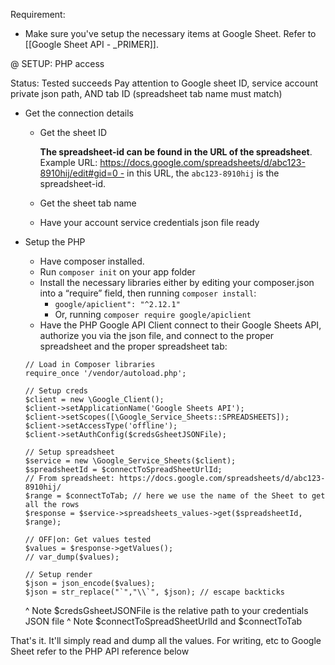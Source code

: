 Requirement:
- Make sure you've setup the necessary items at Google Sheet. Refer to [[Google Sheet API - _PRIMER]].


@  SETUP: PHP access

Status: Tested succeeds
Pay attention to Google sheet ID, service account private json path, AND tab ID (spreadsheet tab name must match)

- Get the connection details
	- Get the sheet ID
	  
	  **The spreadsheet-id can be found in the URL of the spreadsheet**. Example URL: https://docs.google.com/spreadsheets/d/abc123-8910hij/edit#gid=0 - in this URL, the `abc123-8910hij` is the spreadsheet-id.
    
	- Get the sheet tab name
    
	- Have your account service credentials json file ready

- Setup the PHP
	- Have composer installed.
	- Run `composer init` on your app folder
	- Install the necessary libraries either by editing your composer.json into a “require” field, then running `composer install`:
		- `google/apiclient": "^2.12.1"`
		- Or, running `composer require google/apiclient`
	- Have the PHP Google API Client connect to their Google Sheets API, authorize you via the json file, and connect to the proper spreadsheet and the proper spreadsheet tab:
	```
	// Load in Composer libraries
	require_once '/vendor/autoload.php';

	// Setup creds
	$client = new \Google_Client();
	$client->setApplicationName('Google Sheets API');
	$client->setScopes([\Google_Service_Sheets::SPREADSHEETS]);
	$client->setAccessType('offline');
	$client->setAuthConfig($credsGsheetJSONFile);

	// Setup spreadsheet
	$service = new \Google_Service_Sheets($client);
	$spreadsheetId = $connectToSpreadSheetUrlId;
	// From spreadsheet: https://docs.google.com/spreadsheets/d/abc123-8910hij/
	$range = $connectToTab; // here we use the name of the Sheet to get all the rows
	$response = $service->spreadsheets_values->get($spreadsheetId, $range);

	// OFF|on: Get values tested
	$values = $response->getValues();
	// var_dump($values);

	// Setup render
	$json = json_encode($values);
	$json = str_replace("`","\\`", $json); // escape backticks
	```

	^ Note $credsGsheetJSONFile is the relative path to your credentials JSON file
	^ Note $connectToSpreadSheetUrlId and $connectToTab

That's it. It'll simply read and dump all the values. For writing, etc to Google Sheet refer to the PHP API reference below